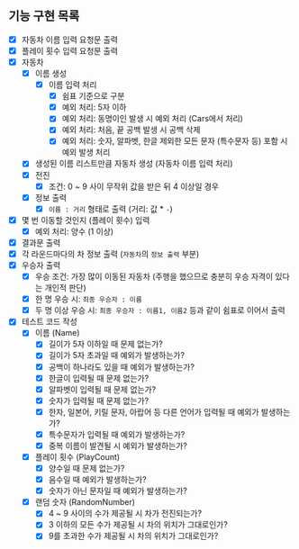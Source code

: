 ## 기능 구현 목록
- [x] 자동차 이름 입력 요청문 출력
- [x] 플레이 횟수 입력 요청문 출력
- [x] 자동차
    - [x] 이름 생성
        - [x] 이름 입력 처리
            - [x] 쉼표 기준으로 구분
            - [x] 예외 처리: 5자 이하
            - [x] 예외 처리: 동명이인 발생 시 예외 처리 (Cars에서 처리)
            - [x] 예외 처리: 처음, 끝 공백 발생 시 공백 삭제
            - [x] 예외 처리: 숫자, 알파벳, 한글 제외한 모든 문자 (특수문자 등) 포함 시 예외 발생 처리
    - [x] 생성된 이름 리스트만큼 자동차 생성 (자동차 이름 입력 처리)
    - [x] 전진
        - [x] 조건: 0 ~ 9 사이 무작위 값을 받은 뒤 4 이상일 경우
    - [x] 정보 출력
        - [x] `이름 : 거리` 형태로 출력 (거리: 값 * `-`)
- [x] 몇 번 이동할 것인지 (플레이 횟수) 입력
    - [x] 예외 처리: 양수 (1 이상)
- [x] 결과문 출력
- [x] 각 라운드마다의 차 정보 출력 (`자동차`의 `정보 출력` 부분)
- [x] 우승자 출력
    - [x] 우승 조건: 가장 많이 이동된 자동차 (주행을 했으므로 충분히 우승 자격이 있다는 개인적 판단)
    - [x] 한 명 우승 시: `최종 우승자 : 이름`
    - [x] 두 명 이상 우승 시: `최종 우승자 : 이름1, 이름2` 등과 같이 쉼표로 이어서 출력
- [x] 테스트 코드 작성
  - [x] 이름 (Name)
    - [x] 길이가 5자 이하일 때 문제 없는가?
    - [x] 길이가 5자 초과일 때 예외가 발생하는가?
    - [x] 공백이 하나라도 있을 때 예외가 발생하는가?
    - [x] 한글이 입력될 때 문제 없는가?
    - [x] 알파벳이 입력될 때 문제 없는가?
    - [x] 숫자가 입력될 때 문제 없는가?
    - [x] 한자, 일본어, 키릴 문자, 아랍어 등 다른 언어가 입력될 때 예외가 발생하는가?
    - [x] 특수문자가 입력될 때 예외가 발생하는가?
    - [x] 중복 이름이 발견될 시 예외가 발생하는가?
  - [x] 플레이 횟수 (PlayCount)
    - [x] 양수일 때 문제 없는가?
    - [x] 음수일 때 예외가 발생하는가?
    - [x] 숫자가 아닌 문자일 때 예외가 발생하는가?
  - [x] 랜덤 숫자 (RandomNumber)
    - [x] 4 ~ 9 사이의 수가 제공될 시 차가 전진되는가?
    - [x] 3 이하의 모든 수가 제공될 시 차의 위치가 그대로인가?
    - [x] 9를 초과한 수가 제공될 시 차의 위치가 그대로인가?
